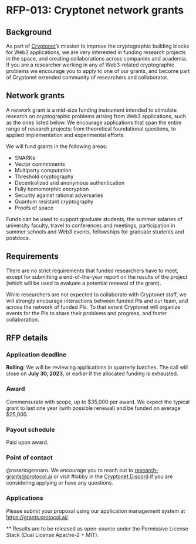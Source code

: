 # RFP-013: Cryptonet network grants

## Background
As part of [Cryptonet](https://cryptonet.org/)’s mission to improve the cryptographic building blocks for Web3 applications, we are very interested in funding research projects in the space, and creating collaborations across companies and academia.  If you are a researcher working in any of Web3-related cryptographic problems we encourage you to apply to one of our grants, and become part of Cryptonet extended community of researchers and collaborator.

## Network grants

A network grant is a mid-size funding instrument intended to stimulate research on cryptographic problems arising from Web3 applications, such as the ones listed below. We encourage applications that span the entire range of research projects: from theoretical foundational questions, to applied implementation and experimental efforts. 

We will fund grants in the following areas: 

- SNARKs
- Vector commitments
- Multiparty computation
- Threshold cryptography
- Decentralized and anonymous authentication
- Fully homomorphic encryption
- Security against rational adversaries
- Quantum resistant cryptography
- Proofs of space

Funds can be used to support graduate students, the summer salaries of university faculty, travel to conferences and meetings, participation in summer schools and Web3 events, fellowships for graduate students and postdocs. 

## Requirements

There are no strict requirements that funded researchers have to meet, except for submitting a end-of-the-year report on the results of the project (which will be used to evaluate a potential renewal of the grant). 

While researchers are not expected to collaborate with Cryptonet staff, we will strongly encourage interactions between funded PIs and our team, and across the network of funded PIs. To that extent Cryptonet will organize events for the PIs to share their problems and progress, and foster collaboration.

## RFP details

### Application deadline
**Rolling**: We will be reviewing applications in quarterly batches. The call will close on **July 30, 2023**, or earlier if the allocated funding is exhausted.

### Award
Commensurate with scope, up to $35,000 per award. We expect the typical grant to last one year (with possible renewal) and be funded on average $25,000. 

### Payout schedule
Paid upon award.

### Point of contact
@rosariogennaro. We encourage you to reach out to research-grants@protocol.ai or visit #lobby in the [Cryptonet Discord](https://discord.gg/TmuyuvbyKM) if you are considering applying or have any questions.

### Applications
Please submit your proposal using our application management system at https://grants.protocol.ai/.

** Results are to be released as open-source under the Permissive License Stack (Dual License Apache-2 + MIT).

